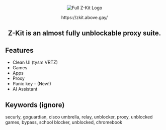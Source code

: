 <p align="center">
  <img src="https://github.com/user-attachments/assets/40df0ec0-7dc4-43f3-99cb-b87a2b7b163b" alt="Full Z-Kit Logo">
<p align="center"> https://zkit.above.gay/

<h2 align="center"> Z-Kit is an almost fully unblockable proxy suite.</h2>

## Features

-   Clean UI (tysm VRTZ)
-   Games
-   Apps
-   Proxy
-   Panic key - (New!)
-   AI Assistant

## Keywords (ignore)
securly, goguardian, cisco umbrella, relay, unblocker, proxy, unblocked games, bypass, school blocker, unblocked, chromebook
